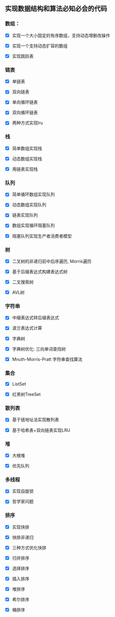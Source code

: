 ## 实现数据结构和算法必知必会的代码


### 数组：

- [x] 实现一个大小固定的有序数组，支持动态增删改操作

- [x] 实现一个支持动态扩容的数组

- [x] 实现跳跃表

### 链表  

- [x] 单链表

- [x] 双向链表

- [x] 单向循环链表

- [x] 双向循环链表

- [x] 两种方式实现lru

### 栈

- [x] 简单数组实现栈

- [x] 动态数组实现栈

- [x] 用链表实现栈

### 队列

- [x] 简单循环数组实现队列

- [x] 动态数组实现队列

- [x] 链表实现队列

- [x] 数组实现循环阻塞队列

- [x] 阻塞队列实现生产者消费者模型

### 树

- [x] 二叉树的非递归前中后序遍历, Morris遍历

- [x] 基于后缀表达式构建表达式树

- [x] 二叉搜索树

- [x] AVL树

### 字符串

- [x] 中缀表达式转后缀表达式

- [x] 波兰表达式计算

- [x] 字典树

- [x] 字典树优化: 三向单词查找树

- [x] Mnuth-Morris-Pratt 字符串查找算法


### 集合

- [x] ListSet

- [x] 红黑树TreeSet

### 散列表

- [x] 基于链地址法实现散列表

- [x] 基于哈希表+双向链表实现LRU

### 堆

- [x] 大根堆

- [x] 优先队列

### 多线程

- [x] 实现自旋锁

- [x] 哲学家问题

### 排序

- [x] 实现快排

- [x] 快排非递归

- [x] 三种方式优化快排

- [x] 归并排序

- [x] 选择排序

- [x] 插入排序

- [x] 堆排序

- [x] 希尔排序

- [x] 桶排序